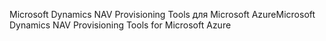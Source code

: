 <span data-ttu-id="abe1a-101">Microsoft Dynamics NAV Provisioning Tools для Microsoft Azure</span><span class="sxs-lookup"><span data-stu-id="abe1a-101">Microsoft Dynamics NAV Provisioning Tools for Microsoft Azure</span></span>